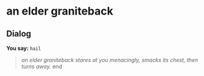 # an elder graniteback


## Dialog

**You say:** `hail`



>*an elder graniteback stares at you menacingly, smacks its chest, then turns away.*
end